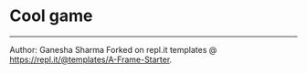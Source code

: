 # Cool game
------------------

Author: Ganesha Sharma
Forked on repl.it templates @ https://repl.it/@templates/A-Frame-Starter.

